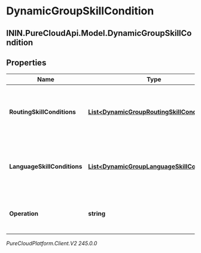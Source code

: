 # DynamicGroupSkillCondition

## ININ.PureCloudApi.Model.DynamicGroupSkillCondition

## Properties

|Name | Type | Description | Notes|
|------------ | ------------- | ------------- | -------------|
| **RoutingSkillConditions** | [**List&lt;DynamicGroupRoutingSkillCondition&gt;**](DynamicGroupRoutingSkillCondition) | Routing skill conditions that will be used for building the query | |
| **LanguageSkillConditions** | [**List&lt;DynamicGroupLanguageSkillCondition&gt;**](DynamicGroupLanguageSkillCondition) | Routing skill conditions that will be used for building the query | |
| **Operation** | **string** | Operator that will be applied to the conditions | |



_PureCloudPlatform.Client.V2 245.0.0_
